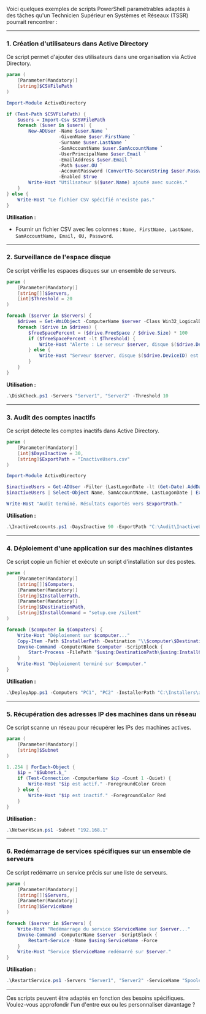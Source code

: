 

Voici quelques exemples de scripts PowerShell paramétrables adaptés à des tâches qu'un Technicien Supérieur en Systèmes et Réseaux (TSSR) pourrait rencontrer :

---

### 1. **Création d'utilisateurs dans Active Directory**
Ce script permet d'ajouter des utilisateurs dans une organisation via Active Directory.

```powershell
param (
    [Parameter(Mandatory)]
    [string]$CSVFilePath
)

Import-Module ActiveDirectory

if (Test-Path $CSVFilePath) {
    $users = Import-Csv $CSVFilePath
    foreach ($user in $users) {
        New-ADUser -Name $user.Name `
                   -GivenName $user.FirstName `
                   -Surname $user.LastName `
                   -SamAccountName $user.SamAccountName `
                   -UserPrincipalName $user.Email `
                   -EmailAddress $user.Email `
                   -Path $user.OU `
                   -AccountPassword (ConvertTo-SecureString $user.Password -AsPlainText -Force) `
                   -Enabled $true
        Write-Host "Utilisateur $($user.Name) ajouté avec succès."
    }
} else {
    Write-Host "Le fichier CSV spécifié n'existe pas."
}
```

**Utilisation :**
- Fournir un fichier CSV avec les colonnes : `Name, FirstName, LastName, SamAccountName, Email, OU, Password`.

---

### 2. **Surveillance de l'espace disque**
Ce script vérifie les espaces disques sur un ensemble de serveurs.

```powershell
param (
    [Parameter(Mandatory)]
    [string[]]$Servers,
    [int]$Threshold = 20
)

foreach ($server in $Servers) {
    $drives = Get-WmiObject -ComputerName $server -Class Win32_LogicalDisk -Filter "DriveType=3"
    foreach ($drive in $drives) {
        $freeSpacePercent = ($drive.FreeSpace / $drive.Size) * 100
        if ($freeSpacePercent -lt $Threshold) {
            Write-Host "Alerte : Le serveur $server, disque $($drive.DeviceID) a moins de $Threshold% d'espace libre." -ForegroundColor Red
        } else {
            Write-Host "Serveur $server, disque $($drive.DeviceID) est OK avec $([math]::round($freeSpacePercent, 2))% d'espace libre." -ForegroundColor Green
        }
    }
}
```

**Utilisation :**
```powershell
.\DiskCheck.ps1 -Servers "Server1", "Server2" -Threshold 10
```

---

### 3. **Audit des comptes inactifs**
Ce script détecte les comptes inactifs dans Active Directory.

```powershell
param (
    [Parameter(Mandatory)]
    [int]$DaysInactive = 30,
    [string]$ExportPath = "InactiveUsers.csv"
)

Import-Module ActiveDirectory

$inactiveUsers = Get-ADUser -Filter {LastLogonDate -lt (Get-Date).AddDays(-$DaysInactive)} -Properties LastLogonDate
$inactiveUsers | Select-Object Name, SamAccountName, LastLogonDate | Export-Csv -Path $ExportPath -NoTypeInformation

Write-Host "Audit terminé. Résultats exportés vers $ExportPath."
```

**Utilisation :**
```powershell
.\InactiveAccounts.ps1 -DaysInactive 90 -ExportPath "C:\Audit\InactiveUsers.csv"
```

---

### 4. **Déploiement d'une application sur des machines distantes**
Ce script copie un fichier et exécute un script d'installation sur des postes.

```powershell
param (
    [Parameter(Mandatory)]
    [string[]]$Computers,
    [Parameter(Mandatory)]
    [string]$InstallerPath,
    [Parameter(Mandatory)]
    [string]$DestinationPath,
    [string]$InstallCommand = "setup.exe /silent"
)

foreach ($computer in $Computers) {
    Write-Host "Déploiement sur $computer..."
    Copy-Item -Path $InstallerPath -Destination "\\$computer\$DestinationPath" -Force
    Invoke-Command -ComputerName $computer -ScriptBlock {
        Start-Process -FilePath "$using:DestinationPath\$using:InstallCommand" -Wait
    }
    Write-Host "Déploiement terminé sur $computer."
}
```

**Utilisation :**
```powershell
.\DeployApp.ps1 -Computers "PC1", "PC2" -InstallerPath "C:\Installers\app.exe" -DestinationPath "C$\Temp" -InstallCommand "app.exe /silent"
```

---

### 5. **Récupération des adresses IP des machines dans un réseau**
Ce script scanne un réseau pour récupérer les IPs des machines actives.

```powershell
param (
    [Parameter(Mandatory)]
    [string]$Subnet
)

1..254 | ForEach-Object {
    $ip = "$Subnet.$_"
    if (Test-Connection -ComputerName $ip -Count 1 -Quiet) {
        Write-Host "$ip est actif." -ForegroundColor Green
    } else {
        Write-Host "$ip est inactif." -ForegroundColor Red
    }
}
```

**Utilisation :**
```powershell
.\NetworkScan.ps1 -Subnet "192.168.1"
```

---

### 6. **Redémarrage de services spécifiques sur un ensemble de serveurs**
Ce script redémarre un service précis sur une liste de serveurs.

```powershell
param (
    [Parameter(Mandatory)]
    [string[]]$Servers,
    [Parameter(Mandatory)]
    [string]$ServiceName
)

foreach ($server in $Servers) {
    Write-Host "Redémarrage du service $ServiceName sur $server..."
    Invoke-Command -ComputerName $server -ScriptBlock {
        Restart-Service -Name $using:ServiceName -Force
    }
    Write-Host "Service $ServiceName redémarré sur $server."
}
```

**Utilisation :**
```powershell
.\RestartService.ps1 -Servers "Server1", "Server2" -ServiceName "Spooler"
```

---

Ces scripts peuvent être adaptés en fonction des besoins spécifiques. Voulez-vous approfondir l'un d'entre eux ou les personnaliser davantage ?